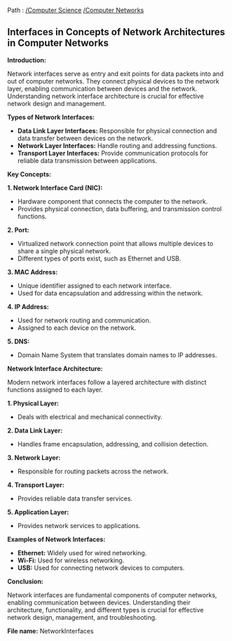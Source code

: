 Path : [/Computer Science](../../index.md) [/Computer Networks](../index.md)
## Interfaces in Concepts of Network Architectures in Computer Networks

**Introduction:**

Network interfaces serve as entry and exit points for data packets into and out of computer networks. They connect physical devices to the network layer, enabling communication between devices and the network. Understanding network interface architecture is crucial for effective network design and management.


**Types of Network Interfaces:**

- **Data Link Layer Interfaces:** Responsible for physical connection and data transfer between devices on the network. 
- **Network Layer Interfaces:** Handle routing and addressing functions. 
- **Transport Layer Interfaces:** Provide communication protocols for reliable data transmission between applications.


**Key Concepts:**

**1. Network Interface Card (NIC):**
- Hardware component that connects the computer to the network.
- Provides physical connection, data buffering, and transmission control functions.


**2. Port:**
- Virtualized network connection point that allows multiple devices to share a single physical network.
- Different types of ports exist, such as Ethernet and USB.


**3. MAC Address:**
- Unique identifier assigned to each network interface.
- Used for data encapsulation and addressing within the network.


**4. IP Address:**
- Used for network routing and communication.
- Assigned to each device on the network.


**5. DNS:**
- Domain Name System that translates domain names to IP addresses.


**Network Interface Architecture:**

Modern network interfaces follow a layered architecture with distinct functions assigned to each layer.


**1. Physical Layer:**
- Deals with electrical and mechanical connectivity.


**2. Data Link Layer:**
- Handles frame encapsulation, addressing, and collision detection.


**3. Network Layer:**
- Responsible for routing packets across the network.


**4. Transport Layer:**
- Provides reliable data transfer services.


**5. Application Layer:**
- Provides network services to applications.


**Examples of Network Interfaces:**

- **Ethernet:** Widely used for wired networking.
- **Wi-Fi:** Used for wireless networking.
- **USB:** Used for connecting network devices to computers.


**Conclusion:**

Network interfaces are fundamental components of computer networks, enabling communication between devices. Understanding their architecture, functionality, and different types is crucial for effective network design, management, and troubleshooting.


**File name:** NetworkInterfaces
